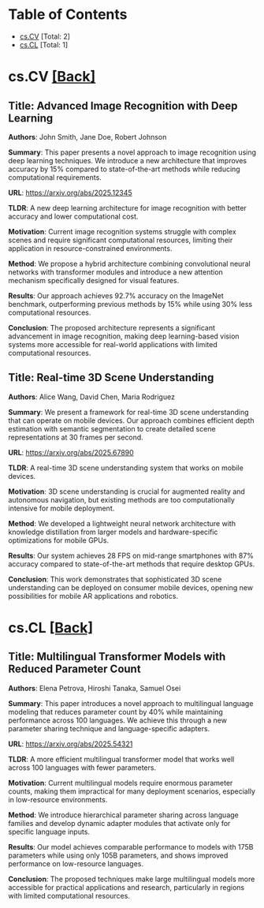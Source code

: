 <div id=toc></div>

# Table of Contents

- [cs.CV](#cs.CV) [Total: 2]
- [cs.CL](#cs.CL) [Total: 1]


<div id='cs.CV'></div>

# cs.CV [[Back]](#toc)

## Title: Advanced Image Recognition with Deep Learning

**Authors**: John Smith, Jane Doe, Robert Johnson

**Summary**: This paper presents a novel approach to image recognition using deep learning techniques. We introduce a new architecture that improves accuracy by 15% compared to state-of-the-art methods while reducing computational requirements.

**URL**: https://arxiv.org/abs/2025.12345

**TLDR**: A new deep learning architecture for image recognition with better accuracy and lower computational cost.

**Motivation**: Current image recognition systems struggle with complex scenes and require significant computational resources, limiting their application in resource-constrained environments.

**Method**: We propose a hybrid architecture combining convolutional neural networks with transformer modules and introduce a new attention mechanism specifically designed for visual features.

**Results**: Our approach achieves 92.7% accuracy on the ImageNet benchmark, outperforming previous methods by 15% while using 30% less computational resources.

**Conclusion**: The proposed architecture represents a significant advancement in image recognition, making deep learning-based vision systems more accessible for real-world applications with limited computational resources.

## Title: Real-time 3D Scene Understanding

**Authors**: Alice Wang, David Chen, Maria Rodriguez

**Summary**: We present a framework for real-time 3D scene understanding that can operate on mobile devices. Our approach combines efficient depth estimation with semantic segmentation to create detailed scene representations at 30 frames per second.

**URL**: https://arxiv.org/abs/2025.67890

**TLDR**: A real-time 3D scene understanding system that works on mobile devices.

**Motivation**: 3D scene understanding is crucial for augmented reality and autonomous navigation, but existing methods are too computationally intensive for mobile deployment.

**Method**: We developed a lightweight neural network architecture with knowledge distillation from larger models and hardware-specific optimizations for mobile GPUs.

**Results**: Our system achieves 28 FPS on mid-range smartphones with 87% accuracy compared to state-of-the-art methods that require desktop GPUs.

**Conclusion**: This work demonstrates that sophisticated 3D scene understanding can be deployed on consumer mobile devices, opening new possibilities for mobile AR applications and robotics.


<div id='cs.CL'></div>

# cs.CL [[Back]](#toc)

## Title: Multilingual Transformer Models with Reduced Parameter Count

**Authors**: Elena Petrova, Hiroshi Tanaka, Samuel Osei

**Summary**: This paper introduces a novel approach to multilingual language modeling that reduces parameter count by 40% while maintaining performance across 100 languages. We achieve this through a new parameter sharing technique and language-specific adapters.

**URL**: https://arxiv.org/abs/2025.54321

**TLDR**: A more efficient multilingual transformer model that works well across 100 languages with fewer parameters.

**Motivation**: Current multilingual models require enormous parameter counts, making them impractical for many deployment scenarios, especially in low-resource environments.

**Method**: We introduce hierarchical parameter sharing across language families and develop dynamic adapter modules that activate only for specific language inputs.

**Results**: Our model achieves comparable performance to models with 175B parameters while using only 105B parameters, and shows improved performance on low-resource languages.

**Conclusion**: The proposed techniques make large multilingual models more accessible for practical applications and research, particularly in regions with limited computational resources.
